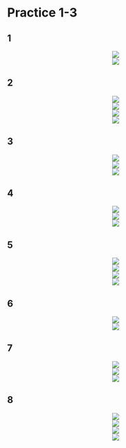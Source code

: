 # Practice 1-3

## 1

<div align="center"><img src="https://user-images.githubusercontent.com/97021497/211717154-8b8d3d1d-1126-498f-9bc2-6c43e841732a.png"></div> 
<div align="center"><img src="https://user-images.githubusercontent.com/97021497/211735477-8e98af89-2338-456e-9ea0-4bc4cd9e5f55.png"></div> 

## 2

<div align="center"><img src="https://user-images.githubusercontent.com/97021497/211717266-296beb17-c154-4097-9ee5-a938d7fbd01b.png"></div> 
<div align="center"><img src="https://user-images.githubusercontent.com/97021497/211735549-dd9bc523-1e92-4a26-a183-e792d781f02a.png"></div> 
<div align="center"><img src="https://user-images.githubusercontent.com/97021497/211735660-f299cb7e-bd0c-43a7-8309-ea317b234e11.png"></div> 
<div align="center"><img src="https://user-images.githubusercontent.com/97021497/211735739-e2c60bcb-8b7d-4ade-bb2d-da1de36463ac.png"></div> 

## 3

<div align="center"><img src="https://user-images.githubusercontent.com/97021497/211717317-2b9ae175-e37a-4c13-be2d-6bcd8efca9fe.png"></div> 
<div align="center"><img src="https://user-images.githubusercontent.com/97021497/211735883-47a220e9-dde6-4154-9388-259101b10739.png"></div> 
<div align="center"><img src="https://user-images.githubusercontent.com/97021497/211735970-eb38c7dc-b7b7-4181-a7af-60d46ab1c292.png"></div> 

## 4

<div align="center"><img src="https://user-images.githubusercontent.com/97021497/211717428-8a16a59e-c0e3-43b8-a6f2-c6a4cf7e3869.png"></div> 
<div align="center"><img src="https://user-images.githubusercontent.com/97021497/211736112-daead15b-71af-424f-8999-edad4ecafe97.png"></div> 
<div align="center"><img src="https://user-images.githubusercontent.com/97021497/211736197-c8cfb8db-54d7-46ae-acce-e702382fc8ff.png"></div> 

## 5

<div align="center"><img src="https://user-images.githubusercontent.com/97021497/211717482-8c8f1a17-601c-4d81-aae0-c76f53e5d956.png"></div> 
<div align="center"><img src="https://user-images.githubusercontent.com/97021497/211736350-952f4632-40b6-4801-a80b-acf3b4c5b150.png"></div> 
<div align="center"><img src="https://user-images.githubusercontent.com/97021497/211736434-8986c356-c0ae-4e93-ad70-b0b5bd899097.png"></div> 
<div align="center"><img src="https://user-images.githubusercontent.com/97021497/211736525-75cf9608-4917-41ba-bcb0-04f28f064859.png"></div> 

## 6

<div align="center"><img src="https://user-images.githubusercontent.com/97021497/211736634-bc020efc-1f3d-412f-ad25-78a0d76a9140.png"></div> 
<div align="center"><img src="https://user-images.githubusercontent.com/97021497/211736697-757b7b9a-e402-4f29-9016-c8c73cbf05ce.png"></div> 

## 7

<div align="center"><img src="https://user-images.githubusercontent.com/97021497/211717614-f36b061f-f76a-4a27-b526-0f102082e56b.png"></div> 
<div align="center"><img src="https://user-images.githubusercontent.com/97021497/211736815-232b2af1-9d5e-4f4b-9dbb-9148753ea4b5.png"></div> 
<div align="center"><img src="https://user-images.githubusercontent.com/97021497/211736938-41414528-08a3-4594-b125-ee27a59a7ae0.png"></div> 
 
## 8

<div align="center"><img src="https://user-images.githubusercontent.com/97021497/211717682-6f2e11ad-a861-4714-a11c-6dbb36608c1b.png"></div> 
<div align="center"><img src="https://user-images.githubusercontent.com/97021497/211737043-7ff874a3-fed1-4a2b-ac05-ab983f35d6a7.png"></div> 
<div align="center"><img src="https://user-images.githubusercontent.com/97021497/211737109-deddf023-5aff-49ac-932b-23f19efddae8.png"></div> 
<div align="center"><img src="https://user-images.githubusercontent.com/97021497/211737194-d6197e28-5973-4586-9327-df7094990838.png"></div> 
